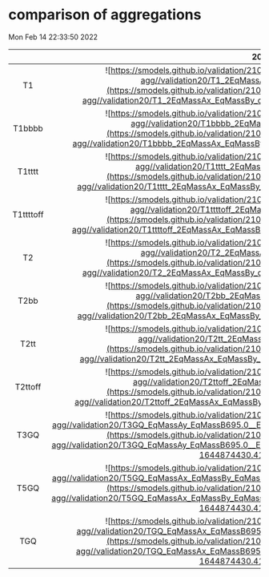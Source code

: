 # comparison of aggregations
Mon Feb 14 22:33:50 2022

|          |        20        |        28        |        35        |        38        |        40        |        48        |        53        |        66        |
|:--------:|:----------------:|:----------------:|:----------------:|:----------------:|:----------------:|:----------------:|:----------------:|:----------------:|
| T1       | ![https://smodels.github.io/validation/210adl//13TeV/CMS/CMS-SUS-19-006-agg//validation20/T1_2EqMassAx_EqMassBy_combined.png](https://smodels.github.io/validation/210adl//13TeV/CMS/CMS-SUS-19-006-agg//validation20/T1_2EqMassAx_EqMassBy_combined.png?1644874430.417984 =300x) | ![https://smodels.github.io/validation/210adl//13TeV/CMS/CMS-SUS-19-006-agg//validation28/T1_2EqMassAx_EqMassBy_combined.png](https://smodels.github.io/validation/210adl//13TeV/CMS/CMS-SUS-19-006-agg//validation28/T1_2EqMassAx_EqMassBy_combined.png?1644874430.417984 =300x) | ![https://smodels.github.io/validation/210adl//13TeV/CMS/CMS-SUS-19-006-agg//validation35/T1_2EqMassAx_EqMassBy_combined.png](https://smodels.github.io/validation/210adl//13TeV/CMS/CMS-SUS-19-006-agg//validation35/T1_2EqMassAx_EqMassBy_combined.png?1644874430.417984 =300x) | ![https://smodels.github.io/validation/210adl//13TeV/CMS/CMS-SUS-19-006-agg//validation38/T1_2EqMassAx_EqMassBy_combined.png](https://smodels.github.io/validation/210adl//13TeV/CMS/CMS-SUS-19-006-agg//validation38/T1_2EqMassAx_EqMassBy_combined.png?1644874430.417984 =300x) | ![https://smodels.github.io/validation/210adl//13TeV/CMS/CMS-SUS-19-006-agg//validation40/T1_2EqMassAx_EqMassBy_combined.png](https://smodels.github.io/validation/210adl//13TeV/CMS/CMS-SUS-19-006-agg//validation40/T1_2EqMassAx_EqMassBy_combined.png?1644874430.417984 =300x) | ![https://smodels.github.io/validation/210adl//13TeV/CMS/CMS-SUS-19-006-agg//validation48/T1_2EqMassAx_EqMassBy_combined.png](https://smodels.github.io/validation/210adl//13TeV/CMS/CMS-SUS-19-006-agg//validation48/T1_2EqMassAx_EqMassBy_combined.png?1644874430.417984 =300x) | ![https://smodels.github.io/validation/210adl//13TeV/CMS/CMS-SUS-19-006-agg//validation53/T1_2EqMassAx_EqMassBy_combined.png](https://smodels.github.io/validation/210adl//13TeV/CMS/CMS-SUS-19-006-agg//validation53/T1_2EqMassAx_EqMassBy_combined.png?1644874430.417984 =300x) | ![https://smodels.github.io/validation/210adl//13TeV/CMS/CMS-SUS-19-006-agg//validation66/T1_2EqMassAx_EqMassBy_combined.png](https://smodels.github.io/validation/210adl//13TeV/CMS/CMS-SUS-19-006-agg//validation66/T1_2EqMassAx_EqMassBy_combined.png?1644874430.417984 =300x) |
| T1bbbb   | ![https://smodels.github.io/validation/210adl//13TeV/CMS/CMS-SUS-19-006-agg//validation20/T1bbbb_2EqMassAx_EqMassBy_combined.png](https://smodels.github.io/validation/210adl//13TeV/CMS/CMS-SUS-19-006-agg//validation20/T1bbbb_2EqMassAx_EqMassBy_combined.png?1644874430.417984 =300x) | ![https://smodels.github.io/validation/210adl//13TeV/CMS/CMS-SUS-19-006-agg//validation28/T1bbbb_2EqMassAx_EqMassBy_combined.png](https://smodels.github.io/validation/210adl//13TeV/CMS/CMS-SUS-19-006-agg//validation28/T1bbbb_2EqMassAx_EqMassBy_combined.png?1644874430.417984 =300x) | ![https://smodels.github.io/validation/210adl//13TeV/CMS/CMS-SUS-19-006-agg//validation35/T1bbbb_2EqMassAx_EqMassBy_combined.png](https://smodels.github.io/validation/210adl//13TeV/CMS/CMS-SUS-19-006-agg//validation35/T1bbbb_2EqMassAx_EqMassBy_combined.png?1644874430.417984 =300x) | ![https://smodels.github.io/validation/210adl//13TeV/CMS/CMS-SUS-19-006-agg//validation38/T1bbbb_2EqMassAx_EqMassBy_combined.png](https://smodels.github.io/validation/210adl//13TeV/CMS/CMS-SUS-19-006-agg//validation38/T1bbbb_2EqMassAx_EqMassBy_combined.png?1644874430.417984 =300x) | ![https://smodels.github.io/validation/210adl//13TeV/CMS/CMS-SUS-19-006-agg//validation40/T1bbbb_2EqMassAx_EqMassBy_combined.png](https://smodels.github.io/validation/210adl//13TeV/CMS/CMS-SUS-19-006-agg//validation40/T1bbbb_2EqMassAx_EqMassBy_combined.png?1644874430.417984 =300x) | ![https://smodels.github.io/validation/210adl//13TeV/CMS/CMS-SUS-19-006-agg//validation48/T1bbbb_2EqMassAx_EqMassBy_combined.png](https://smodels.github.io/validation/210adl//13TeV/CMS/CMS-SUS-19-006-agg//validation48/T1bbbb_2EqMassAx_EqMassBy_combined.png?1644874430.417984 =300x) | ![https://smodels.github.io/validation/210adl//13TeV/CMS/CMS-SUS-19-006-agg//validation53/T1bbbb_2EqMassAx_EqMassBy_combined.png](https://smodels.github.io/validation/210adl//13TeV/CMS/CMS-SUS-19-006-agg//validation53/T1bbbb_2EqMassAx_EqMassBy_combined.png?1644874430.417984 =300x) | ![https://smodels.github.io/validation/210adl//13TeV/CMS/CMS-SUS-19-006-agg//validation66/T1bbbb_2EqMassAx_EqMassBy_combined.png](https://smodels.github.io/validation/210adl//13TeV/CMS/CMS-SUS-19-006-agg//validation66/T1bbbb_2EqMassAx_EqMassBy_combined.png?1644874430.417984 =300x) |
| T1tttt   | ![https://smodels.github.io/validation/210adl//13TeV/CMS/CMS-SUS-19-006-agg//validation20/T1tttt_2EqMassAx_EqMassBy_combined.png](https://smodels.github.io/validation/210adl//13TeV/CMS/CMS-SUS-19-006-agg//validation20/T1tttt_2EqMassAx_EqMassBy_combined.png?1644874430.417984 =300x) | ![https://smodels.github.io/validation/210adl//13TeV/CMS/CMS-SUS-19-006-agg//validation28/T1tttt_2EqMassAx_EqMassBy_combined.png](https://smodels.github.io/validation/210adl//13TeV/CMS/CMS-SUS-19-006-agg//validation28/T1tttt_2EqMassAx_EqMassBy_combined.png?1644874430.417984 =300x) | ![https://smodels.github.io/validation/210adl//13TeV/CMS/CMS-SUS-19-006-agg//validation35/T1tttt_2EqMassAx_EqMassBy_combined.png](https://smodels.github.io/validation/210adl//13TeV/CMS/CMS-SUS-19-006-agg//validation35/T1tttt_2EqMassAx_EqMassBy_combined.png?1644874430.417984 =300x) | ![https://smodels.github.io/validation/210adl//13TeV/CMS/CMS-SUS-19-006-agg//validation38/T1tttt_2EqMassAx_EqMassBy_combined.png](https://smodels.github.io/validation/210adl//13TeV/CMS/CMS-SUS-19-006-agg//validation38/T1tttt_2EqMassAx_EqMassBy_combined.png?1644874430.417984 =300x) | ![https://smodels.github.io/validation/210adl//13TeV/CMS/CMS-SUS-19-006-agg//validation40/T1tttt_2EqMassAx_EqMassBy_combined.png](https://smodels.github.io/validation/210adl//13TeV/CMS/CMS-SUS-19-006-agg//validation40/T1tttt_2EqMassAx_EqMassBy_combined.png?1644874430.417984 =300x) | ![https://smodels.github.io/validation/210adl//13TeV/CMS/CMS-SUS-19-006-agg//validation48/T1tttt_2EqMassAx_EqMassBy_combined.png](https://smodels.github.io/validation/210adl//13TeV/CMS/CMS-SUS-19-006-agg//validation48/T1tttt_2EqMassAx_EqMassBy_combined.png?1644874430.417984 =300x) | ![https://smodels.github.io/validation/210adl//13TeV/CMS/CMS-SUS-19-006-agg//validation53/T1tttt_2EqMassAx_EqMassBy_combined.png](https://smodels.github.io/validation/210adl//13TeV/CMS/CMS-SUS-19-006-agg//validation53/T1tttt_2EqMassAx_EqMassBy_combined.png?1644874430.417984 =300x) | ![https://smodels.github.io/validation/210adl//13TeV/CMS/CMS-SUS-19-006-agg//validation66/T1tttt_2EqMassAx_EqMassBy_combined.png](https://smodels.github.io/validation/210adl//13TeV/CMS/CMS-SUS-19-006-agg//validation66/T1tttt_2EqMassAx_EqMassBy_combined.png?1644874430.417984 =300x) |
| T1ttttoff | ![https://smodels.github.io/validation/210adl//13TeV/CMS/CMS-SUS-19-006-agg//validation20/T1ttttoff_2EqMassAx_EqMassBy_combined.png](https://smodels.github.io/validation/210adl//13TeV/CMS/CMS-SUS-19-006-agg//validation20/T1ttttoff_2EqMassAx_EqMassBy_combined.png?1644874430.417984 =300x) | ![https://smodels.github.io/validation/210adl//13TeV/CMS/CMS-SUS-19-006-agg//validation28/T1ttttoff_2EqMassAx_EqMassBy_combined.png](https://smodels.github.io/validation/210adl//13TeV/CMS/CMS-SUS-19-006-agg//validation28/T1ttttoff_2EqMassAx_EqMassBy_combined.png?1644874430.417984 =300x) | ![https://smodels.github.io/validation/210adl//13TeV/CMS/CMS-SUS-19-006-agg//validation35/T1ttttoff_2EqMassAx_EqMassBy_combined.png](https://smodels.github.io/validation/210adl//13TeV/CMS/CMS-SUS-19-006-agg//validation35/T1ttttoff_2EqMassAx_EqMassBy_combined.png?1644874430.417984 =300x) | ![https://smodels.github.io/validation/210adl//13TeV/CMS/CMS-SUS-19-006-agg//validation38/T1ttttoff_2EqMassAx_EqMassBy_combined.png](https://smodels.github.io/validation/210adl//13TeV/CMS/CMS-SUS-19-006-agg//validation38/T1ttttoff_2EqMassAx_EqMassBy_combined.png?1644874430.417984 =300x) | ![https://smodels.github.io/validation/210adl//13TeV/CMS/CMS-SUS-19-006-agg//validation40/T1ttttoff_2EqMassAx_EqMassBy_combined.png](https://smodels.github.io/validation/210adl//13TeV/CMS/CMS-SUS-19-006-agg//validation40/T1ttttoff_2EqMassAx_EqMassBy_combined.png?1644874430.417984 =300x) | ![https://smodels.github.io/validation/210adl//13TeV/CMS/CMS-SUS-19-006-agg//validation48/T1ttttoff_2EqMassAx_EqMassBy_combined.png](https://smodels.github.io/validation/210adl//13TeV/CMS/CMS-SUS-19-006-agg//validation48/T1ttttoff_2EqMassAx_EqMassBy_combined.png?1644874430.417984 =300x) | ![https://smodels.github.io/validation/210adl//13TeV/CMS/CMS-SUS-19-006-agg//validation53/T1ttttoff_2EqMassAx_EqMassBy_combined.png](https://smodels.github.io/validation/210adl//13TeV/CMS/CMS-SUS-19-006-agg//validation53/T1ttttoff_2EqMassAx_EqMassBy_combined.png?1644874430.417984 =300x) | ![https://smodels.github.io/validation/210adl//13TeV/CMS/CMS-SUS-19-006-agg//validation66/T1ttttoff_2EqMassAx_EqMassBy_combined.png](https://smodels.github.io/validation/210adl//13TeV/CMS/CMS-SUS-19-006-agg//validation66/T1ttttoff_2EqMassAx_EqMassBy_combined.png?1644874430.417984 =300x) |
| T2       | ![https://smodels.github.io/validation/210adl//13TeV/CMS/CMS-SUS-19-006-agg//validation20/T2_2EqMassAx_EqMassBy_combined.png](https://smodels.github.io/validation/210adl//13TeV/CMS/CMS-SUS-19-006-agg//validation20/T2_2EqMassAx_EqMassBy_combined.png?1644874430.417984 =300x) | ![https://smodels.github.io/validation/210adl//13TeV/CMS/CMS-SUS-19-006-agg//validation28/T2_2EqMassAx_EqMassBy_combined.png](https://smodels.github.io/validation/210adl//13TeV/CMS/CMS-SUS-19-006-agg//validation28/T2_2EqMassAx_EqMassBy_combined.png?1644874430.417984 =300x) | ![https://smodels.github.io/validation/210adl//13TeV/CMS/CMS-SUS-19-006-agg//validation35/T2_2EqMassAx_EqMassBy_combined.png](https://smodels.github.io/validation/210adl//13TeV/CMS/CMS-SUS-19-006-agg//validation35/T2_2EqMassAx_EqMassBy_combined.png?1644874430.417984 =300x) | ![https://smodels.github.io/validation/210adl//13TeV/CMS/CMS-SUS-19-006-agg//validation38/T2_2EqMassAx_EqMassBy_combined.png](https://smodels.github.io/validation/210adl//13TeV/CMS/CMS-SUS-19-006-agg//validation38/T2_2EqMassAx_EqMassBy_combined.png?1644874430.417984 =300x) | ![https://smodels.github.io/validation/210adl//13TeV/CMS/CMS-SUS-19-006-agg//validation40/T2_2EqMassAx_EqMassBy_combined.png](https://smodels.github.io/validation/210adl//13TeV/CMS/CMS-SUS-19-006-agg//validation40/T2_2EqMassAx_EqMassBy_combined.png?1644874430.417984 =300x) | ![https://smodels.github.io/validation/210adl//13TeV/CMS/CMS-SUS-19-006-agg//validation48/T2_2EqMassAx_EqMassBy_combined.png](https://smodels.github.io/validation/210adl//13TeV/CMS/CMS-SUS-19-006-agg//validation48/T2_2EqMassAx_EqMassBy_combined.png?1644874430.417984 =300x) | ![https://smodels.github.io/validation/210adl//13TeV/CMS/CMS-SUS-19-006-agg//validation53/T2_2EqMassAx_EqMassBy_combined.png](https://smodels.github.io/validation/210adl//13TeV/CMS/CMS-SUS-19-006-agg//validation53/T2_2EqMassAx_EqMassBy_combined.png?1644874430.417984 =300x) | ![https://smodels.github.io/validation/210adl//13TeV/CMS/CMS-SUS-19-006-agg//validation66/T2_2EqMassAx_EqMassBy_combined.png](https://smodels.github.io/validation/210adl//13TeV/CMS/CMS-SUS-19-006-agg//validation66/T2_2EqMassAx_EqMassBy_combined.png?1644874430.417984 =300x) |
| T2bb     | ![https://smodels.github.io/validation/210adl//13TeV/CMS/CMS-SUS-19-006-agg//validation20/T2bb_2EqMassAx_EqMassBy_combined.png](https://smodels.github.io/validation/210adl//13TeV/CMS/CMS-SUS-19-006-agg//validation20/T2bb_2EqMassAx_EqMassBy_combined.png?1644874430.417984 =300x) | ![https://smodels.github.io/validation/210adl//13TeV/CMS/CMS-SUS-19-006-agg//validation28/T2bb_2EqMassAx_EqMassBy_combined.png](https://smodels.github.io/validation/210adl//13TeV/CMS/CMS-SUS-19-006-agg//validation28/T2bb_2EqMassAx_EqMassBy_combined.png?1644874430.417984 =300x) | ![https://smodels.github.io/validation/210adl//13TeV/CMS/CMS-SUS-19-006-agg//validation35/T2bb_2EqMassAx_EqMassBy_combined.png](https://smodels.github.io/validation/210adl//13TeV/CMS/CMS-SUS-19-006-agg//validation35/T2bb_2EqMassAx_EqMassBy_combined.png?1644874430.417984 =300x) | ![https://smodels.github.io/validation/210adl//13TeV/CMS/CMS-SUS-19-006-agg//validation38/T2bb_2EqMassAx_EqMassBy_combined.png](https://smodels.github.io/validation/210adl//13TeV/CMS/CMS-SUS-19-006-agg//validation38/T2bb_2EqMassAx_EqMassBy_combined.png?1644874430.417984 =300x) | ![https://smodels.github.io/validation/210adl//13TeV/CMS/CMS-SUS-19-006-agg//validation40/T2bb_2EqMassAx_EqMassBy_combined.png](https://smodels.github.io/validation/210adl//13TeV/CMS/CMS-SUS-19-006-agg//validation40/T2bb_2EqMassAx_EqMassBy_combined.png?1644874430.417984 =300x) | ![https://smodels.github.io/validation/210adl//13TeV/CMS/CMS-SUS-19-006-agg//validation48/T2bb_2EqMassAx_EqMassBy_combined.png](https://smodels.github.io/validation/210adl//13TeV/CMS/CMS-SUS-19-006-agg//validation48/T2bb_2EqMassAx_EqMassBy_combined.png?1644874430.417984 =300x) | ![https://smodels.github.io/validation/210adl//13TeV/CMS/CMS-SUS-19-006-agg//validation53/T2bb_2EqMassAx_EqMassBy_combined.png](https://smodels.github.io/validation/210adl//13TeV/CMS/CMS-SUS-19-006-agg//validation53/T2bb_2EqMassAx_EqMassBy_combined.png?1644874430.417984 =300x) | ![https://smodels.github.io/validation/210adl//13TeV/CMS/CMS-SUS-19-006-agg//validation66/T2bb_2EqMassAx_EqMassBy_combined.png](https://smodels.github.io/validation/210adl//13TeV/CMS/CMS-SUS-19-006-agg//validation66/T2bb_2EqMassAx_EqMassBy_combined.png?1644874430.417984 =300x) |
| T2tt     | ![https://smodels.github.io/validation/210adl//13TeV/CMS/CMS-SUS-19-006-agg//validation20/T2tt_2EqMassAx_EqMassBy_combined.png](https://smodels.github.io/validation/210adl//13TeV/CMS/CMS-SUS-19-006-agg//validation20/T2tt_2EqMassAx_EqMassBy_combined.png?1644874430.417984 =300x) | ![https://smodels.github.io/validation/210adl//13TeV/CMS/CMS-SUS-19-006-agg//validation28/T2tt_2EqMassAx_EqMassBy_combined.png](https://smodels.github.io/validation/210adl//13TeV/CMS/CMS-SUS-19-006-agg//validation28/T2tt_2EqMassAx_EqMassBy_combined.png?1644874430.417984 =300x) | ![https://smodels.github.io/validation/210adl//13TeV/CMS/CMS-SUS-19-006-agg//validation35/T2tt_2EqMassAx_EqMassBy_combined.png](https://smodels.github.io/validation/210adl//13TeV/CMS/CMS-SUS-19-006-agg//validation35/T2tt_2EqMassAx_EqMassBy_combined.png?1644874430.417984 =300x) | ![https://smodels.github.io/validation/210adl//13TeV/CMS/CMS-SUS-19-006-agg//validation38/T2tt_2EqMassAx_EqMassBy_combined.png](https://smodels.github.io/validation/210adl//13TeV/CMS/CMS-SUS-19-006-agg//validation38/T2tt_2EqMassAx_EqMassBy_combined.png?1644874430.417984 =300x) | ![https://smodels.github.io/validation/210adl//13TeV/CMS/CMS-SUS-19-006-agg//validation40/T2tt_2EqMassAx_EqMassBy_combined.png](https://smodels.github.io/validation/210adl//13TeV/CMS/CMS-SUS-19-006-agg//validation40/T2tt_2EqMassAx_EqMassBy_combined.png?1644874430.417984 =300x) | ![https://smodels.github.io/validation/210adl//13TeV/CMS/CMS-SUS-19-006-agg//validation48/T2tt_2EqMassAx_EqMassBy_combined.png](https://smodels.github.io/validation/210adl//13TeV/CMS/CMS-SUS-19-006-agg//validation48/T2tt_2EqMassAx_EqMassBy_combined.png?1644874430.417984 =300x) | ![https://smodels.github.io/validation/210adl//13TeV/CMS/CMS-SUS-19-006-agg//validation53/T2tt_2EqMassAx_EqMassBy_combined.png](https://smodels.github.io/validation/210adl//13TeV/CMS/CMS-SUS-19-006-agg//validation53/T2tt_2EqMassAx_EqMassBy_combined.png?1644874430.417984 =300x) | ![https://smodels.github.io/validation/210adl//13TeV/CMS/CMS-SUS-19-006-agg//validation66/T2tt_2EqMassAx_EqMassBy_combined.png](https://smodels.github.io/validation/210adl//13TeV/CMS/CMS-SUS-19-006-agg//validation66/T2tt_2EqMassAx_EqMassBy_combined.png?1644874430.417984 =300x) |
| T2ttoff  | ![https://smodels.github.io/validation/210adl//13TeV/CMS/CMS-SUS-19-006-agg//validation20/T2ttoff_2EqMassAx_EqMassBy_combined.png](https://smodels.github.io/validation/210adl//13TeV/CMS/CMS-SUS-19-006-agg//validation20/T2ttoff_2EqMassAx_EqMassBy_combined.png?1644874430.417984 =300x) | ![https://smodels.github.io/validation/210adl//13TeV/CMS/CMS-SUS-19-006-agg//validation28/T2ttoff_2EqMassAx_EqMassBy_combined.png](https://smodels.github.io/validation/210adl//13TeV/CMS/CMS-SUS-19-006-agg//validation28/T2ttoff_2EqMassAx_EqMassBy_combined.png?1644874430.417984 =300x) | ![https://smodels.github.io/validation/210adl//13TeV/CMS/CMS-SUS-19-006-agg//validation35/T2ttoff_2EqMassAx_EqMassBy_combined.png](https://smodels.github.io/validation/210adl//13TeV/CMS/CMS-SUS-19-006-agg//validation35/T2ttoff_2EqMassAx_EqMassBy_combined.png?1644874430.417984 =300x) | ![https://smodels.github.io/validation/210adl//13TeV/CMS/CMS-SUS-19-006-agg//validation38/T2ttoff_2EqMassAx_EqMassBy_combined.png](https://smodels.github.io/validation/210adl//13TeV/CMS/CMS-SUS-19-006-agg//validation38/T2ttoff_2EqMassAx_EqMassBy_combined.png?1644874430.417984 =300x) | ![https://smodels.github.io/validation/210adl//13TeV/CMS/CMS-SUS-19-006-agg//validation40/T2ttoff_2EqMassAx_EqMassBy_combined.png](https://smodels.github.io/validation/210adl//13TeV/CMS/CMS-SUS-19-006-agg//validation40/T2ttoff_2EqMassAx_EqMassBy_combined.png?1644874430.417984 =300x) | ![https://smodels.github.io/validation/210adl//13TeV/CMS/CMS-SUS-19-006-agg//validation48/T2ttoff_2EqMassAx_EqMassBy_combined.png](https://smodels.github.io/validation/210adl//13TeV/CMS/CMS-SUS-19-006-agg//validation48/T2ttoff_2EqMassAx_EqMassBy_combined.png?1644874430.417984 =300x) | ![https://smodels.github.io/validation/210adl//13TeV/CMS/CMS-SUS-19-006-agg//validation53/T2ttoff_2EqMassAx_EqMassBy_combined.png](https://smodels.github.io/validation/210adl//13TeV/CMS/CMS-SUS-19-006-agg//validation53/T2ttoff_2EqMassAx_EqMassBy_combined.png?1644874430.417984 =300x) | ![https://smodels.github.io/validation/210adl//13TeV/CMS/CMS-SUS-19-006-agg//validation66/T2ttoff_2EqMassAx_EqMassBy_combined.png](https://smodels.github.io/validation/210adl//13TeV/CMS/CMS-SUS-19-006-agg//validation66/T2ttoff_2EqMassAx_EqMassBy_combined.png?1644874430.417984 =300x) |
| T3GQ     | ![https://smodels.github.io/validation/210adl//13TeV/CMS/CMS-SUS-19-006-agg//validation20/T3GQ_EqMassAy_EqMassB695.0__EqmassAx_EqmassBy_EqmassC695.0_combined.png](https://smodels.github.io/validation/210adl//13TeV/CMS/CMS-SUS-19-006-agg//validation20/T3GQ_EqMassAy_EqMassB695.0__EqmassAx_EqmassBy_EqmassC695.0_combined.png?1644874430.417984 =300x) | ![https://smodels.github.io/validation/210adl//13TeV/CMS/CMS-SUS-19-006-agg//validation28/T3GQ_EqMassAy_EqMassB695.0__EqmassAx_EqmassBy_EqmassC695.0_combined.png](https://smodels.github.io/validation/210adl//13TeV/CMS/CMS-SUS-19-006-agg//validation28/T3GQ_EqMassAy_EqMassB695.0__EqmassAx_EqmassBy_EqmassC695.0_combined.png?1644874430.417984 =300x) | ![https://smodels.github.io/validation/210adl//13TeV/CMS/CMS-SUS-19-006-agg//validation35/T3GQ_EqMassAy_EqMassB695.0__EqmassAx_EqmassBy_EqmassC695.0_combined.png](https://smodels.github.io/validation/210adl//13TeV/CMS/CMS-SUS-19-006-agg//validation35/T3GQ_EqMassAy_EqMassB695.0__EqmassAx_EqmassBy_EqmassC695.0_combined.png?1644874430.417984 =300x) | ![https://smodels.github.io/validation/210adl//13TeV/CMS/CMS-SUS-19-006-agg//validation38/T3GQ_EqMassAy_EqMassB695.0__EqmassAx_EqmassBy_EqmassC695.0_combined.png](https://smodels.github.io/validation/210adl//13TeV/CMS/CMS-SUS-19-006-agg//validation38/T3GQ_EqMassAy_EqMassB695.0__EqmassAx_EqmassBy_EqmassC695.0_combined.png?1644874430.417984 =300x) | ![https://smodels.github.io/validation/210adl//13TeV/CMS/CMS-SUS-19-006-agg//validation40/T3GQ_EqMassAy_EqMassB695.0__EqmassAx_EqmassBy_EqmassC695.0_combined.png](https://smodels.github.io/validation/210adl//13TeV/CMS/CMS-SUS-19-006-agg//validation40/T3GQ_EqMassAy_EqMassB695.0__EqmassAx_EqmassBy_EqmassC695.0_combined.png?1644874430.417984 =300x) | ![https://smodels.github.io/validation/210adl//13TeV/CMS/CMS-SUS-19-006-agg//validation48/T3GQ_EqMassAy_EqMassB695.0__EqmassAx_EqmassBy_EqmassC695.0_combined.png](https://smodels.github.io/validation/210adl//13TeV/CMS/CMS-SUS-19-006-agg//validation48/T3GQ_EqMassAy_EqMassB695.0__EqmassAx_EqmassBy_EqmassC695.0_combined.png?1644874430.417984 =300x) | ![https://smodels.github.io/validation/210adl//13TeV/CMS/CMS-SUS-19-006-agg//validation53/T3GQ_EqMassAy_EqMassB695.0__EqmassAx_EqmassBy_EqmassC695.0_combined.png](https://smodels.github.io/validation/210adl//13TeV/CMS/CMS-SUS-19-006-agg//validation53/T3GQ_EqMassAy_EqMassB695.0__EqmassAx_EqmassBy_EqmassC695.0_combined.png?1644874430.417984 =300x) | ![https://smodels.github.io/validation/210adl//13TeV/CMS/CMS-SUS-19-006-agg//validation66/T3GQ_EqMassAy_EqMassB695.0__EqmassAx_EqmassBy_EqmassC695.0_combined.png](https://smodels.github.io/validation/210adl//13TeV/CMS/CMS-SUS-19-006-agg//validation66/T3GQ_EqMassAy_EqMassB695.0__EqmassAx_EqmassBy_EqmassC695.0_combined.png?1644874430.417984 =300x) |
| T5GQ     | ![https://smodels.github.io/validation/210adl//13TeV/CMS/CMS-SUS-19-006-agg//validation20/T5GQ_EqMassAx_EqMassBy_EqMassC695.0__EqmassAy_EqmassB695.0_combined.png](https://smodels.github.io/validation/210adl//13TeV/CMS/CMS-SUS-19-006-agg//validation20/T5GQ_EqMassAx_EqMassBy_EqMassC695.0__EqmassAy_EqmassB695.0_combined.png?1644874430.417984 =300x) | ![https://smodels.github.io/validation/210adl//13TeV/CMS/CMS-SUS-19-006-agg//validation28/T5GQ_EqMassAx_EqMassBy_EqMassC695.0__EqmassAy_EqmassB695.0_combined.png](https://smodels.github.io/validation/210adl//13TeV/CMS/CMS-SUS-19-006-agg//validation28/T5GQ_EqMassAx_EqMassBy_EqMassC695.0__EqmassAy_EqmassB695.0_combined.png?1644874430.417984 =300x) | ![https://smodels.github.io/validation/210adl//13TeV/CMS/CMS-SUS-19-006-agg//validation35/T5GQ_EqMassAx_EqMassBy_EqMassC695.0__EqmassAy_EqmassB695.0_combined.png](https://smodels.github.io/validation/210adl//13TeV/CMS/CMS-SUS-19-006-agg//validation35/T5GQ_EqMassAx_EqMassBy_EqMassC695.0__EqmassAy_EqmassB695.0_combined.png?1644874430.417984 =300x) | ![https://smodels.github.io/validation/210adl//13TeV/CMS/CMS-SUS-19-006-agg//validation38/T5GQ_EqMassAx_EqMassBy_EqMassC695.0__EqmassAy_EqmassB695.0_combined.png](https://smodels.github.io/validation/210adl//13TeV/CMS/CMS-SUS-19-006-agg//validation38/T5GQ_EqMassAx_EqMassBy_EqMassC695.0__EqmassAy_EqmassB695.0_combined.png?1644874430.417984 =300x) | ![https://smodels.github.io/validation/210adl//13TeV/CMS/CMS-SUS-19-006-agg//validation40/T5GQ_EqMassAx_EqMassBy_EqMassC695.0__EqmassAy_EqmassB695.0_combined.png](https://smodels.github.io/validation/210adl//13TeV/CMS/CMS-SUS-19-006-agg//validation40/T5GQ_EqMassAx_EqMassBy_EqMassC695.0__EqmassAy_EqmassB695.0_combined.png?1644874430.417984 =300x) | ![https://smodels.github.io/validation/210adl//13TeV/CMS/CMS-SUS-19-006-agg//validation48/T5GQ_EqMassAx_EqMassBy_EqMassC695.0__EqmassAy_EqmassB695.0_combined.png](https://smodels.github.io/validation/210adl//13TeV/CMS/CMS-SUS-19-006-agg//validation48/T5GQ_EqMassAx_EqMassBy_EqMassC695.0__EqmassAy_EqmassB695.0_combined.png?1644874430.417984 =300x) | ![https://smodels.github.io/validation/210adl//13TeV/CMS/CMS-SUS-19-006-agg//validation53/T5GQ_EqMassAx_EqMassBy_EqMassC695.0__EqmassAy_EqmassB695.0_combined.png](https://smodels.github.io/validation/210adl//13TeV/CMS/CMS-SUS-19-006-agg//validation53/T5GQ_EqMassAx_EqMassBy_EqMassC695.0__EqmassAy_EqmassB695.0_combined.png?1644874430.417984 =300x) | ![https://smodels.github.io/validation/210adl//13TeV/CMS/CMS-SUS-19-006-agg//validation66/T5GQ_EqMassAx_EqMassBy_EqMassC695.0__EqmassAy_EqmassB695.0_combined.png](https://smodels.github.io/validation/210adl//13TeV/CMS/CMS-SUS-19-006-agg//validation66/T5GQ_EqMassAx_EqMassBy_EqMassC695.0__EqmassAy_EqmassB695.0_combined.png?1644874430.417984 =300x) |
| TGQ      | ![https://smodels.github.io/validation/210adl//13TeV/CMS/CMS-SUS-19-006-agg//validation20/TGQ_EqMassAx_EqMassB695.0__EqmassAy_EqmassB695.0_combined.png](https://smodels.github.io/validation/210adl//13TeV/CMS/CMS-SUS-19-006-agg//validation20/TGQ_EqMassAx_EqMassB695.0__EqmassAy_EqmassB695.0_combined.png?1644874430.417984 =300x) | ![https://smodels.github.io/validation/210adl//13TeV/CMS/CMS-SUS-19-006-agg//validation28/TGQ_EqMassAx_EqMassB695.0__EqmassAy_EqmassB695.0_combined.png](https://smodels.github.io/validation/210adl//13TeV/CMS/CMS-SUS-19-006-agg//validation28/TGQ_EqMassAx_EqMassB695.0__EqmassAy_EqmassB695.0_combined.png?1644874430.417984 =300x) | ![https://smodels.github.io/validation/210adl//13TeV/CMS/CMS-SUS-19-006-agg//validation35/TGQ_EqMassAx_EqMassB695.0__EqmassAy_EqmassB695.0_combined.png](https://smodels.github.io/validation/210adl//13TeV/CMS/CMS-SUS-19-006-agg//validation35/TGQ_EqMassAx_EqMassB695.0__EqmassAy_EqmassB695.0_combined.png?1644874430.417984 =300x) | ![https://smodels.github.io/validation/210adl//13TeV/CMS/CMS-SUS-19-006-agg//validation38/TGQ_EqMassAx_EqMassB695.0__EqmassAy_EqmassB695.0_combined.png](https://smodels.github.io/validation/210adl//13TeV/CMS/CMS-SUS-19-006-agg//validation38/TGQ_EqMassAx_EqMassB695.0__EqmassAy_EqmassB695.0_combined.png?1644874430.417984 =300x) | ![https://smodels.github.io/validation/210adl//13TeV/CMS/CMS-SUS-19-006-agg//validation40/TGQ_EqMassAx_EqMassB695.0__EqmassAy_EqmassB695.0_combined.png](https://smodels.github.io/validation/210adl//13TeV/CMS/CMS-SUS-19-006-agg//validation40/TGQ_EqMassAx_EqMassB695.0__EqmassAy_EqmassB695.0_combined.png?1644874430.417984 =300x) | ![https://smodels.github.io/validation/210adl//13TeV/CMS/CMS-SUS-19-006-agg//validation48/TGQ_EqMassAx_EqMassB695.0__EqmassAy_EqmassB695.0_combined.png](https://smodels.github.io/validation/210adl//13TeV/CMS/CMS-SUS-19-006-agg//validation48/TGQ_EqMassAx_EqMassB695.0__EqmassAy_EqmassB695.0_combined.png?1644874430.417984 =300x) | ![https://smodels.github.io/validation/210adl//13TeV/CMS/CMS-SUS-19-006-agg//validation53/TGQ_EqMassAx_EqMassB695.0__EqmassAy_EqmassB695.0_combined.png](https://smodels.github.io/validation/210adl//13TeV/CMS/CMS-SUS-19-006-agg//validation53/TGQ_EqMassAx_EqMassB695.0__EqmassAy_EqmassB695.0_combined.png?1644874430.417984 =300x) | ![https://smodels.github.io/validation/210adl//13TeV/CMS/CMS-SUS-19-006-agg//validation66/TGQ_EqMassAx_EqMassB695.0__EqmassAy_EqmassB695.0_combined.png](https://smodels.github.io/validation/210adl//13TeV/CMS/CMS-SUS-19-006-agg//validation66/TGQ_EqMassAx_EqMassB695.0__EqmassAy_EqmassB695.0_combined.png?1644874430.417984 =300x) |

